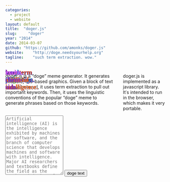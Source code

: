 ```yaml
---
categories:
  - project
  - website
layout: default
title:  "doger.js"
slug:     "doger"
year: "2014"
date: 2014-03-07
github: "https://github.com/amonks/doger.js"
website:    "http://doge.needsyourhelp.org"
tagline:    "such term extraction. wow."
---
```

<div class="eight columns alpha noprint">
  <a href="http://doge.needsyourhelp.org">
    <div class="doger" style="font-family: 'Comic Sans', 'Comic Sans MS', cursive; font-weight: bold; font-size: 20px; position: relative; width: 100%; height: 0px; padding-bottom: 86.76789587852495%;">
      <img src="http://doge.needsyourhelp.org/images/Shiba-Inu-Main.jpg" class="img-rounded" style="position: absolute; top: 0px; left: 0px; width: 100%; height: 100%;">
      <span class="dogetext" style="position: absolute; top: 0%; left: 63.79332573269494%; text-shadow: rgb(58, 247, 25) 1px 1px; color: rgb(226, 119, 232);">much doge.</span>
      <span class="dogetext" style="position: absolute; top: 12.5%; left: 8.762945816852152%; text-shadow: rgb(43, 97, 247) 1px 1px; color: rgb(207, 49, 2);">very term extraction.</span>
      <span class="dogetext" style="position: absolute; top: 25%; left: 59.83583995839581%; text-shadow: rgb(45, 38, 151) 1px 1px;">so memetics.</span>
      <span class="dogetext" style="position: absolute; top: 37.5%; left: 2.340306661790237%; text-shadow: rgb(212, 29, 139) 1px 1px; color: rgb(44, 154, 220);">much javascript.</span>
      <span class="dogetext" style="position: absolute; top: 50%; left: 48.22009542840533%; text-shadow: rgb(63, 150, 48) 1px 1px; color: rgb(17, 99, 142);">very shiba inu.</span>
      <span class="dogetext" style="position: absolute; top: 62.5%; left: 65.78853520913981%; text-shadow: rgb(115, 130, 196) 1px 1px; color: rgb(243, 101, 22);">how artificial intelligence.</span>
      <span class="dogetext" style="position: absolute; top: 75%; left: 69.77097364724614%; text-shadow: rgb(196, 86, 52) 1px 1px; color: rgb(116, 40, 211);">how client-side.</span>
      <span class="dogetext" style="position: absolute; top: 87.5%; left: 15.207064105197787%; text-shadow: rgb(111, 23, 217) 1px 1px; color: rgb(224, 109, 248);">excite.</span>
    </div>
  </a>
</div>
<div class="four columns only">
  <p><a href="http://doge.needsyourhelp.org">doger.js</a> is a &ldquo;doge&rdquo; meme generator. It generates scalable, css-based graphics. Given a block of text or a website url, it uses term extraction to pull out important keywords. Then, it uses the linguistic conventions of the popular &ldquo;doge&rdquo; meme to generate phrases based on those keywords.</p>
  <p>doger.js is implemented as a javascript library. It&#8127;s intended to run in the browser, which makes it very portable.</p>
</div>
<div class="four columns noprint">
  <div class="form-group panel">
    <textarea name="textform" placeholder="Artificial intelligence (AI) is the intelligence exhibited by machines or software, and the branch of computer science that develops machines and software with intelligence. Major AI researchers and textbooks define the field as the study and design of intelligent agents,[1] where an intelligent agent is a system that perceives its environment and takes actions that maximize its chances of success.[2] John McCarthy, who coined the term in 1955,[3] defines it as the science and engineering of making intelligent machines.[4] AI research is highly technical and specialised, and is deeply divided into subfields that often fail to communicate with each other.[5] Some of the division is due to social and cultural factors: subfields have grown up around particular institutions and the work of individual researchers. AI research is also divided by several technical issues. Some subfields focus on the solution of specific problems. Others focus on one of several possible approaches or on the use of a particular tool or towards the accomplishment of particular applications. The central problems (or goals) of AI research include reasoning, knowledge, planning, learning, communication, perception and the ability to move and manipulate objects.[6] General intelligence (or strong AI) is still among the field's long term goals.[7] Currently popular approaches include statistical methods, computational intelligence and traditional symbolic AI. There are an enormous number of tools used in AI, including versions of search and mathematical optimization, logic, methods based on probability and economics, and many others. The field was founded on the claim that a central property of humans, intelligence—the sapience of Homo sapiens—can be so precisely described that it can be simulated by a machine.[8] This raises philosophical issues about the nature of the mind and the ethics of creating artificial beings, issues which have been addressed by myth, fiction and philosophy since antiquity.[9] Artificial intelligence has been the subject of tremendous optimism[10] but has also suffered stunning setbacks.[11] Today it has become an essential part of the technology industry and many of the most difficult problems in computer science.[12]" class="form-control" rows="12" value="" id="textform"></textarea>
    <button class="btn btn-default" onclick="dogeFromTextForm()">doge text</button>
  </div>
</div>
<script>
function dogeFromTextForm() {
  var text = $("#textform").val();
  if (text.length <= 1) {
    var keywords = ["intelligence", "research", "intelligent machines", "intelligent agents", "computer science", "Artificial intelligence"];
  } else {
    var keywords = Doger.keywords_from_text(text);
  };
  window.location = "http://doge.needsyourhelp.org" + "?" + btoa(keywords);
};
</script>
